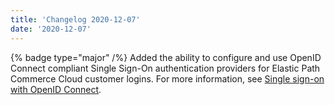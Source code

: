 ```yaml
---
title: 'Changelog 2020-12-07'
date: '2020-12-07'
---
```

{% badge type="major" /%} Added the ability to configure and use OpenID Connect compliant Single Sign-On authentication providers for Elastic Path Commerce Cloud customer logins. For more information, see [Single sign-on with OpenID Connect](/docs/single-sign-on/get-single-sign-on-customer-token).
